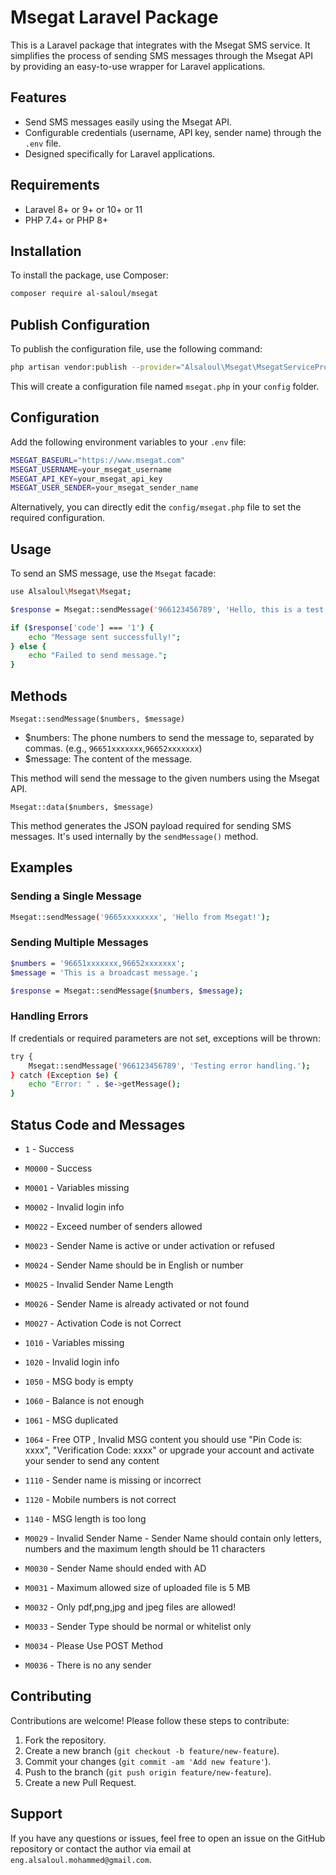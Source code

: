 # Msegat Laravel Package

This is a Laravel package that integrates with the Msegat SMS service. It simplifies the process of sending SMS messages through the Msegat API by providing an easy-to-use wrapper for Laravel applications.

## Features

- Send SMS messages easily using the Msegat API.
- Configurable credentials (username, API key, sender name) through the `.env` file.
- Designed specifically for Laravel applications.

## Requirements

- Laravel 8+ or 9+ or 10+ or 11
- PHP 7.4+ or PHP 8+

## Installation

To install the package, use Composer:

```bash
composer require al-saloul/msegat
```


## Publish Configuration
To publish the configuration file, use the following command:

```bash
php artisan vendor:publish --provider="Alsaloul\Msegat\MsegatServiceProvider"
```
This will create a configuration file named `msegat.php` in your `config` folder.

## Configuration
Add the following environment variables to your `.env` file:


```bash
MSEGAT_BASEURL="https://www.msegat.com"
MSEGAT_USERNAME=your_msegat_username
MSEGAT_API_KEY=your_msegat_api_key
MSEGAT_USER_SENDER=your_msegat_sender_name
```
Alternatively, you can directly edit the `config/msegat.php` file to set the required configuration.

## Usage
To send an SMS message, use the `Msegat` facade:

```bash
use Alsaloul\Msegat\Msegat;

$response = Msegat::sendMessage('966123456789', 'Hello, this is a test message!');

if ($response['code'] === '1') {  
    echo "Message sent successfully!";
} else {
    echo "Failed to send message.";
}
```
## Methods
`Msegat::sendMessage($numbers, $message)`
- $numbers: The phone numbers to send the message to, separated by commas. (e.g., `96651xxxxxxx`,`96652xxxxxxx`)
- $message: The content of the message.

This method will send the message to the given numbers using the Msegat API.

`Msegat::data($numbers, $message)`

This method generates the JSON payload required for sending SMS messages. It's used internally by the `sendMessage()` method.

## Examples
### Sending a Single Message

```bash
Msegat::sendMessage('9665xxxxxxxx', 'Hello from Msegat!');
```

### Sending Multiple Messages
```bash
$numbers = '96651xxxxxxx,96652xxxxxxx';
$message = 'This is a broadcast message.';

$response = Msegat::sendMessage($numbers, $message);
```

### Handling Errors
If credentials or required parameters are not set, exceptions will be thrown:

```bash
try {
    Msegat::sendMessage('966123456789', 'Testing error handling.');
} catch (Exception $e) {
    echo "Error: " . $e->getMessage();
}
```
## Status Code and Messages
- `1` - Success

- `M0000` - Success

- `M0001` - Variables missing

- `M0002` - Invalid login info

- `M0022` - Exceed number of senders allowed

- `M0023` - Sender Name is active or under activation or refused

- `M0024` - Sender Name should be in English or number

- `M0025` - Invalid Sender Name Length

- `M0026` - Sender Name is already activated or not found

- `M0027` - Activation Code is not Correct

- `1010` - Variables missing

- `1020` - Invalid login info

- `1050` - MSG body is empty

- `1060` - Balance is not enough

- `1061` - MSG duplicated

- `1064` - Free OTP , Invalid MSG content you should use "Pin Code is: xxxx", "Verification Code: xxxx" or upgrade your account and activate your sender to send any content

- `1110` - Sender name is missing or incorrect

- `1120` - Mobile numbers is not correct

- `1140` - MSG length is too long

- `M0029` - Invalid Sender Name - Sender Name should contain only letters, numbers and the maximum length should be 11 characters

- `M0030` - Sender Name should ended with AD

- `M0031` - Maximum allowed size of uploaded file is 5 MB

- `M0032` - Only pdf,png,jpg and jpeg files are allowed!

- `M0033` - Sender Type should be normal or whitelist only

- `M0034` - Please Use POST Method

- `M0036` - There is no any sender
## Contributing
Contributions are welcome! Please follow these steps to contribute:

1. Fork the repository.
2. Create a new branch (`git checkout -b feature/new-feature`).
3. Commit your changes (`git commit -am 'Add new feature'`).
4. Push to the branch (`git push origin feature/new-feature`).
5. Create a new Pull Request.

## Support
If you have any questions or issues, feel free to open an issue on the GitHub repository or contact the author via email at `eng.alsaloul.mohammed@gmail.com`.


